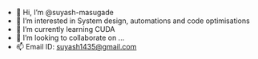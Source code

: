 - 👋 Hi, I’m @suyash-masugade
- 👀 I’m interested in System design, automations and code optimisations
- 🌱 I’m currently learning CUDA
- 💞️ I’m looking to collaborate on ...
- 📫 Email ID: suyash1435@gmail.com

<!---
suyash-masugade/suyash-masugade is a ✨ special ✨ repository because its `README.md` (this file) appears on your GitHub profile.
You can click the Preview link to take a look at your changes.
--->
